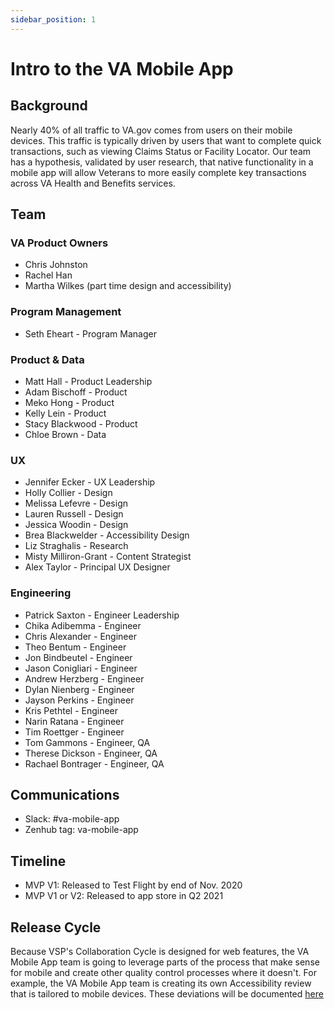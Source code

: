 ```yaml
---
sidebar_position: 1
---
```




# Intro to the VA Mobile App

## Background
Nearly 40% of all traffic to VA.gov comes from users on their mobile devices. This traffic is typically driven by users that want to complete quick transactions, such as viewing Claims Status or Facility Locator. Our team has a hypothesis, validated by user research, that native functionality in a mobile app will allow Veterans to more easily complete key transactions across VA Health and Benefits services.

## Team

### VA Product Owners
- Chris Johnston
- Rachel Han
- Martha Wilkes (part time design and accessibility)

### Program Management
- Seth Eheart - Program Manager


### Product & Data
- Matt Hall - Product Leadership
- Adam Bischoff - Product
- Meko Hong - Product
- Kelly Lein - Product
- Stacy Blackwood - Product
- Chloe Brown - Data


### UX
- Jennifer Ecker - UX Leadership
- Holly Collier - Design
- Melissa Lefevre - Design
- Lauren Russell - Design
- Jessica Woodin - Design
- Brea Blackwelder - Accessibility Design
- Liz Straghalis - Research
- Misty Milliron-Grant - Content Strategist
- Alex Taylor - Principal UX Designer


### Engineering
- Patrick Saxton - Engineer Leadership
- Chika Adibemma - Engineer
- Chris Alexander - Engineer
- Theo Bentum - Engineer
- Jon Bindbeutel - Engineer
- Jason Conigliari - Engineer
- Andrew Herzberg - Engineer
- Dylan Nienberg - Engineer
- Jayson Perkins - Engineer
- Kris Pethtel - Engineer
- Narin Ratana - Engineer
- Tim Roettger - Engineer
- Tom Gammons - Engineer, QA
- Therese Dickson - Engineer, QA
- Rachael Bontrager - Engineer, QA

## Communications
- Slack: #va-mobile-app
- Zenhub tag: va-mobile-app

## Timeline
- MVP V1: Released to Test Flight by end of Nov. 2020
- MVP V1 or V2: Released to app store in Q2 2021

## Release Cycle
Because VSP's Collaboration Cycle is designed for web features, the VA Mobile App team is going to leverage parts of the process that make sense for mobile and create other quality control processes where it doesn't. For example, the VA Mobile App team is creating its own Accessibility review that is tailored to mobile devices. These deviations will be documented [here](https://github.com/department-of-veterans-affairs/va.gov-team/blob/master/products/va-mobile-app/product/mobile-collaboration%20cycle.md) 
 